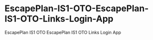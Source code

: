 # EscapePlan-IS1-OTO-EscapePlan-IS1-OTO-Links-Login-App
EscapePlan IS1 OTO EscapePlan IS1 OTO Links Login App
